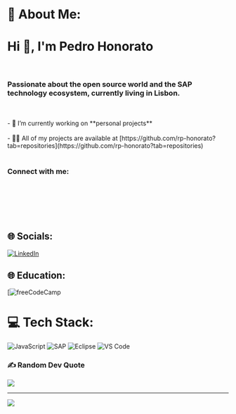 # 💫 About Me:
<h1 align="left">Hi 👋, I'm Pedro Honorato</h1><br><h3 align="left">Passionate about the open source world and the SAP technology ecosystem, currently living in Lisbon.</h3><br><br>- 🔭 I’m currently working on **personal projects**<br><br>- 👨‍💻 All of my projects are available at [https://github.com/rp-honorato?tab=repositories](https://github.com/rp-honorato?tab=repositories)<br><br><h3 align="left">Connect with me:</h3><br><p align="left"><br></p><br>


## 🌐 Socials:
[![LinkedIn](https://img.shields.io/badge/LinkedIn-%230077B5.svg?logo=linkedin&logoColor=white)](https://linkedin.com/in/https://www.linkedin.com/in/pedro-honorato/) 

## 🌐 Education:
[![freeCodeCamp](https://img.shields.io/badge/freecodecamp-27273D?style=for-the-badge&logo=freecodecamp&logoColor=white) 

# 💻 Tech Stack:
![JavaScript](https://img.shields.io/badge/javascript-%23323330.svg?style=for-the-badge&logo=javascript&logoColor=%23F7DF1E)
![SAP](https://img.shields.io/badge/SAP-0FAAFF?style=for-the-badge&logo=sap&logoColor=white)
![Eclipse](https://img.shields.io/badge/Eclipse-2C2255?style=for-the-badge&logo=eclipse&logoColor=white)
![VS Code](https://img.shields.io/badge/VSCode-0078D4?style=for-the-badge&logo=visual%20studio%20code&logoColor=white)




### ✍️ Random Dev Quote
![](https://quotes-github-readme.vercel.app/api?type=horizontal&theme=radical)

---
[![](https://visitcount.itsvg.in/api?id=rp-honorato&icon=0&color=0)](https://visitcount.itsvg.in)

<!-- Proudly created with GPRM ( https://gprm.itsvg.in ) -->
